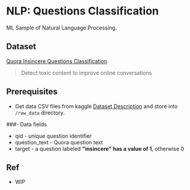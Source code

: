 # NLP: Questions Classification

ML Sample of Natural Language Processing.

## Dataset

[Quora Insincere Questions Classification](https://www.kaggle.com/competitions/quora-insincere-questions-classification/overview)
> Detect toxic content to improve online conversations

## Prerequisites

- Get data CSV files from kaggle [Dataset Description](https://www.kaggle.com/competitions/quora-insincere-questions-classification/data) and store into `/raw_data` directory.

###- Data fields

- qid - unique question identifier
- question_text - Quora question text
- target - a question labeled __"insincere" has a value of 1__, otherwise 0

## Ref

- WIP
